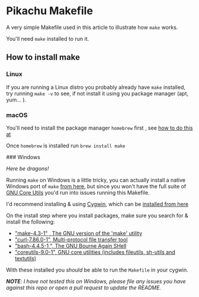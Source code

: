 # Pikachu Makefile

A very simple Makefile used in this article to illustrate how `make` works.

You'll need `make` installed to run it.

## How to install make

### Linux 
If you are running a Linux distro you probably already have `make` installed, try running `make -v` to see, if not install it using you package manager (apt, yum... ).

### macOS

You'll need to install the package manager `homebrew` first , see [how to do this at](https://docs.brew.sh/Installation)

Once `homebrew` is installed run `brew install make`

### Windows

_*Here be dragons!*_

Running `make` on Windows is a little tricky, you can actually install a native Windows port of `make` [from here](https://gnuwin32.sourceforge.net/packages/make.htm), but since you won't have the full suite of [GNU Core Utils](https://en.wikipedia.org/wiki/GNU_Core_Utilities) you'd run into issues running this Makefile.

I'd recommend installing & using [Cygwin](https://en.wikipedia.org/wiki/Cygwin), which can be [installed from here](https://www.cygwin.com/install.html)

On the install step where you install packages, make sure you search for & install the following:
* ["make-4.3-1" , The GNU version of the 'make' utility](https://cygwin.com/cgi-bin2/package-cat.cgi?file=x86_64%2Fmake%2Fmake-4.3-1&grep=make)
* ["curl-7.86.0-1", Multi-protocol file transfer tool](https://cygwin.com/cgi-bin2/package-cat.cgi?file=x86_64%2Fcurl%2Fcurl-7.86.0-1&grep=curl)
* ["bash-4.4.5-1 ", The GNU Bourne Again SHell](https://cygwin.com/cgi-bin2/package-cat.cgi?file=x86_64%2Fbash%2Fbash-4.4.5-1&grep=bash)
* ["coreutils-9.0-1", GNU core utilities (includes fileutils, sh-utils and textutils)](https://cygwin.com/cgi-bin2/package-cat.cgi?file=x86_64%2Fcoreutils%2Fcoreutils-9.0-1&grep=coreutils)

With these installed you *should* be able to run the `Makefile` in your cygwin.

_**NOTE**: I have not tested this on Windows, please file any issues you have against this repo or open a pull request to update the README._